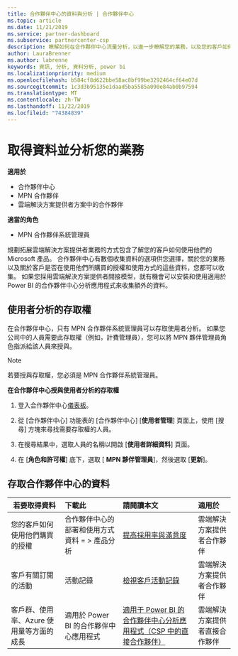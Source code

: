 ```yaml
---
title: 合作夥伴中心的資料與分析 | 合作夥伴中心
ms.topic: article
ms.date: 11/21/2019
ms.service: partner-dashboard
ms.subservice: partnercenter-csp
description: 瞭解如何在合作夥伴中心流量分析，以進一步瞭解您的業務，以及您的客戶如何使用您已購買的授權。
author: LauraBrenner
ms.author: labrenne
keywords: 資訊, 分析, 資料分析, power bi
ms.localizationpriority: medium
ms.openlocfilehash: b584cf8d622bbe58ac8bf99be3292464cf64e07d
ms.sourcegitcommit: 1c3d3b95135e1daad5ba5585a090e84ab0b97594
ms.translationtype: MT
ms.contentlocale: zh-TW
ms.lasthandoff: 11/22/2019
ms.locfileid: "74384839"
---
```

# <a name="get-data-and-analyze-your-business"></a>取得資料並分析您的業務

**適用於**

- 合作夥伴中心
- MPN 合作夥伴
- 雲端解決方案提供者方案中的合作夥伴

**適當的角色**

- MPN 合作夥伴系統管理員

規劃拓展雲端解決方案提供者業務的方式包含了解您的客戶如何使用他們的 Microsoft 產品。 合作夥伴中心有數個收集資料的選項供您選擇，關於您的業務以及關於客戶是否在使用他們所購買的授權和使用方式的這些資料，您都可以收集。 如果您採用雲端解決方案提供者間接模型，就有機會可以安裝和使用適用於 Power BI 的合作夥伴中心分析應用程式來收集額外的資料。

## <a name="access-to-user-analytics"></a>使用者分析的存取權

在合作夥伴中心，只有 MPN 合作夥伴系統管理員可以存取使用者分析。 如果您公司中的人員需要此存取權（例如，計費管理員），您可以將 MPN 夥伴管理員角色指派給該人員來授與。

>[!NOTE] 
>若要授與存取權，您必須是 MPN 合作夥伴系統管理員。

**在合作夥伴中心授與使用者分析的存取權** 

1. 登入合作夥伴中心[儀表板](https://partner.microsoft.com/dashboard)。

2. 從 [合作夥伴中心] 功能表的 [合作夥伴中心] [**使用者管理**] 頁面上，使用 [搜尋] 方塊來尋找需要存取權的人員。
2.  在搜尋結果中，選取人員的名稱以開啟 [**使用者詳細資料**] 頁面。
3.  在 [**角色和許可權**] 底下，選取 [ **MPN 夥伴管理員**]，然後選取 [**更新**]。

 
## <a name="access-data-in-partner-center"></a>存取合作夥伴中心的資料

|**若要取得資料**   |**下載此**   |**請閱讀本文**   | **適用於**    |
|---------------------|:-----------------------|:---------------|:--------------|
|您的客戶如何使用他們購買的授權   |合作夥伴中心的部署和使用方式資料 = > 產品分析   |[提高採用率與滿意度](increasing-adoption-and-satisfaction.md)|雲端解決方案提供者合作夥伴|
|客戶有關訂閱的活動   |活動記錄   |[檢視客戶活動記錄](activity-logs.md)|雲端解決方案提供者合作夥伴   |
|客戶群、使用率、Azure 使用量等方面的成長   |適用於 Power BI 的合作夥伴中心應用程式   |[適用于 Power BI 的合作夥伴中心分析應用程式（CSP 中的直接合作夥伴）](power-bi-app-for-direct-partners.md)|雲端解決方案提供者直接合作夥伴|






